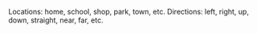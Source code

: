 Locations: home, school, shop, park, town, etc.
Directions: left, right, up, down, straight, near, far, etc.
